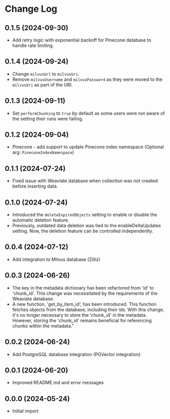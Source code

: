 # Change Log

## 0.1.5 (2024-09-30)

- Add retry logic with exponential backoff for Pinecone database to handle rate limiting.

## 0.1.4 (2024-09-24)

- Change `milvusUrl` to `milvusUri`. 
- Remove `milvusUsername` and `milvusPassword` as they were moved to the `milvusUri` as part of the URI.

## 0.1.3 (2024-09-11)

- Set `performChunking` to `true` by default as some users were not aware of the setting their runs were failing.

## 0.1.2 (2024-09-04)

- Pinecone - add support to update Pinecone index namespace (Optional arg: `PineconeIndexNamespace`)

## 0.1.1 (2024-07-24)

- Fixed issue with Weaviate database when collection was not created before inserting data.

## 0.1.0 (2024-07-24)

- Introduced the `deleteExpiredObjects` setting to enable or disable the automatic deletion feature.
- Previously, outdated data deletion was tied to the enableDeltaUpdates setting. Now, the deletion feature can be controlled independently.

## 0.0.4 (2024-07-12)

- Add integration to Milvus database (Zilliz)

## 0.0.3 (2024-06-26)

- The key in the metadata dictionary has been refactored from 'id' to 'chunk_id'. This change was necessitated by the requirements of the Weaviate database.
- A new function, 'get_by_item_id', has been introduced. This function fetches objects from the database, including their ids. With this change, it's no longer necessary to store the 'chunk_id' in the metadata. However, storing the 'chunk_id' remains beneficial for referencing chunks within the metadata."

## 0.0.2 (2024-06-24)
- Add PostgreSQL database integration (PGVector integration)

## 0.0.1 (2024-06-20)
- Improved README.md and error messages
 
## 0.0.0 (2024-05-24)
- Initial import

